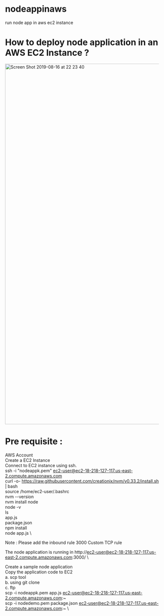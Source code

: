 # nodeappinaws
run node app in aws ec2 instance

# How to deploy node application in an AWS EC2 Instance ?

<img width="1178" alt="Screen Shot 2019-08-16 at 22 23 40" src="https://user-images.githubusercontent.com/30971809/63196051-992b4580-c074-11e9-91d2-91e055fe1d21.png">


# Pre requisite :
AWS Account\
Create a EC2 Instance\
Connect to EC2 instance using ssh.\
  ssh -i "nodeappk.pem" ec2-user@ec2-18-218-127-117.us-east-2.compute.amazonaws.com\
  curl -o- https://raw.githubusercontent.com/creationix/nvm/v0.33.2/install.sh | bash \
  source /home/ec2-user/.bashrc\
  nvm --version\
  nvm install node\
  node -v\
  ls\
  app.js\
  package.json\
  npm install \
  node app.js \
  
  Note : Please add the inbound rule 3000 Custom TCP rule
  
  The node application is running in http://ec2-user@ec2-18-218-127-117.us-east-2.compute.amazonaws.com:3000/ \
  
Create a sample node application\
Copy the application code to EC2\
  a. scp tool\
  b. using git clone\
  c. ftp\
    scp -i nodeappk.pem app.js ec2-user@ec2-18-218-127-117.us-east-2.compute.amazonaws.com:~\
    scp -i nodedemo.pem package.json ec2-user@ec2-18-218-127-117.us-east-2.compute.amazonaws.com:~ \
    
    


  

